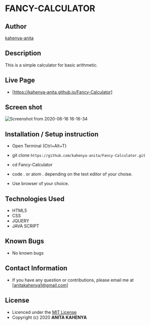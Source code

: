 # FANCY-CALCULATOR

## Author

[kahenya-anita](https://github.com/kahenya-anita)

## Description

This is a simple calculator for basic arithmetic.


## Live Page 
* [https://kahenya-anita.github.io/Fancy-Calculator]

## Screen shot

![Screenshot from 2020-06-16 16-16-34](https://user-images.githubusercontent.com/62019551/84779385-012c1e80-afed-11ea-812c-faf27983a6d1.png)




## Installation / Setup instruction
* Open Terminal {Ctrl+Alt+T}

* git clone ```https://github.com/kahenya-anita/Fancy-Calculator.git```

* cd Fancy-Calculator

* code . or atom . depending on the text editor of your choise.

* Use browser of your choice.

## Technologies Used

* HTML5
* CSS
* JQUERY
* JAVA SCRIPT


## Known Bugs
* No known bugs

## Contact Information 

* If you have any question or contributions, please email me at [anitakahenya1@gmail.com]

## License

* Licenced under the [MIT License](LICENSE)
* Copyright (c) 2020 **ANITA KAHENYA**